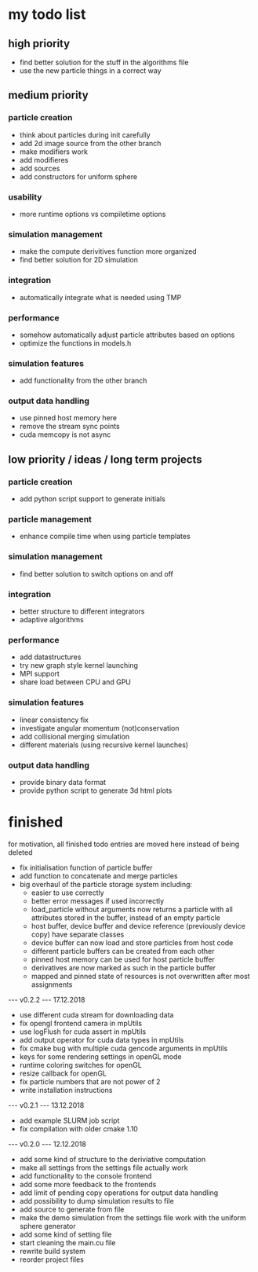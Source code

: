 # my todo list

## high priority

- find better solution for the stuff in the algorithms file
- use the new particle things in a correct way


## medium priority

### particle creation
- think about particles during init carefully
- add 2d image source from the other branch
- make modifiers work
- add modifieres
- add sources
- add constructors for uniform sphere

### usability
- more runtime options vs compiletime options

### simulation management
- make the compute derivitives function more organized
- find better solution for 2D simulation

### integration
- automatically integrate what is needed using TMP

### performance
- somehow automatically adjust particle attributes based on options
- optimize the functions in models.h

### simulation features
- add functionality from the other branch

### output data handling
- use pinned host memory here
- remove the stream sync points
- cuda memcopy is not async


## low priority / ideas / long term projects

### particle creation
- add python script support to generate initials

### particle management
- enhance compile time when using particle templates

### simulation management
- find better solution to switch options on and off

### integration
- better structure to different integrators
- adaptive algorithms

### performance
- add datastructures
- try new graph style kernel launching
- MPI support
- share load between CPU and GPU

### simulation features
- linear consistency fix
- investigate angular momentum (not)conservation
- add collisional merging simulation
- different materials (using recursive kernel launches)

### output data handling
- provide binary data format
- provide python script to generate 3d html plots



# finished
for motivation, all finished todo entries are moved here instead of being deleted

- fix initialisation function of particle buffer
- add function to concatenate and merge particles
- big overhaul of the particle storage system including:
    - easier to use correctly
    - better error messages if used incorrectly
    - load_particle without arguments now returns a particle with all attributes stored in the buffer, instead of an empty particle
    - host buffer, device buffer and device reference (previously device copy) have separate classes
    - device buffer can now load and store particles from host code
    - different particle buffers can be created from each other
    - pinned host memory can be used for host particle buffer
    - derivatives are now marked as such in the particle buffer
    - mapped and pinned state of resources is not overwritten after most assignments

--- v0.2.2 --- 17.12.2018
- use different cuda stream for downloading data
- fix opengl frontend camera in mpUtils
- use logFlush for cuda assert in mpUtils
- add output operator for cuda data types in mpUtils
- fix cmake bug with multiple cuda gencode arguments in mpUtils
- keys for some rendering settings in openGL mode
- runtime coloring switches for openGL
- resize callback for openGL
- fix particle numbers that are not power of 2
- write installation instructions

--- v0.2.1 --- 13.12.2018
- add example SLURM job script
- fix compilation with older cmake 1.10

--- v0.2.0 --- 12.12.2018
- add some kind of structure to the deriviative computation
- make all settings from the settings file actually work
- add functionality to the console frontend
- add some more feedback to the frontends
- add limit of pending copy operations for output data handling
- add possibility to dump simulation results to file
- add source to generate from file
- make the demo simulation from the settings file work with the uniform sphere generator
- add some kind of setting file
- start cleaning the main.cu file
- rewrite build system
- reorder project files
